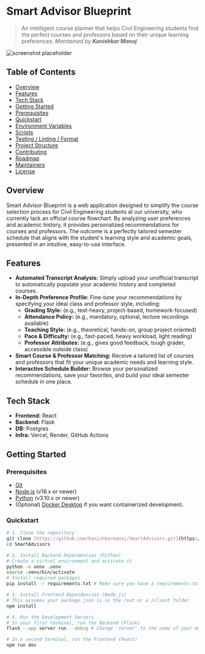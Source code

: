 # Smart Advisor Blueprint

> An intelligent course planner that helps Civil Engineering students find the perfect courses and professors based on their unique learning preferences.
> _Maintained by **Kanishkar Manoj**_


![screenshot placeholder](./docs/screenshot.png)


## Table of Contents
- [Overview](#overview)
- [Features](#features)
- [Tech Stack](#tech-stack)
- [Getting Started](#getting-started)
- [Prerequisites](#prerequisites)
- [Quickstart](#quickstart)
- [Environment Variables](#environment-variables)
- [Scripts](#scripts)
- [Testing / Linting / Format](#testing--linting--format)
- [Project Structure](#project-structure)
- [Contributing](#contributing)
- [Roadmap](#roadmap)
- [Maintainers](#maintainers)
- [License](#license)


## Overview
Smart Advisor Blueprint is a web application designed to simplify the course selection process for Civil Engineering students at our university, who currently lack an official course flowchart. By analyzing user preferences and academic history, it provides personalized recommendations for courses and professors. The outcome is a perfectly tailored semester schedule that aligns with the student's learning style and academic goals, presented in an intuitive, easy-to-use interface.


## Features
- **Automated Transcript Analysis:** Simply upload your unofficial transcript to automatically populate your academic history and completed courses.
- **In-Depth Preference Profile:** Fine-tune your recommendations by specifying your ideal class and professor style, including:
    - **Grading Style:** (e.g., test-heavy, project-based, homework-focused)
    - **Attendance Policy:** (e.g., mandatory, optional, lecture recordings available)
    - **Teaching Style:** (e.g., theoretical, hands-on, group project oriented)
    - **Pace & Difficulty:** (e.g., fast-paced, heavy workload, light reading)
    - **Professor Attributes:** (e.g., gives good feedback, tough grader, accessible outside class)
- **Smart Course & Professor Matching:** Receive a tailored list of courses and professors that fit your unique academic needs and learning style.
- **Interactive Schedule Builder:** Browse your personalized recommendations, save your favorites, and build your ideal semester schedule in one place.


## Tech Stack
- **Frontend:** React
- **Backend:** Flask
- **DB:** Postgres
- **Infra:** Vercel, Render, GitHub Actions


## Getting Started


### Prerequisites
- [Git](https://git-scm.com/)
- [Node.js](https://nodejs.org/en/) (v18.x or newer)
- [Python](https://www.python.org/) (v3.10.x or newer)
- (Optional) [Docker Desktop](https://www.docker.com/products/docker-desktop/) if you want containerized development.


### Quickstart
```bash
# 1. Clone the repository
git clone [https://github.com/kanishkarmanoj/SmartAdvisors.git](https://github.com/kanishkarmanoj/SmartAdvisors.git)
cd SmartAdvisors

# 2. Install Backend Dependencies (Python)
# Create a virtual environment and activate it
python -m venv .venv
source .venv/bin/activate
# Install required packages
pip install -r requirements.txt # Make sure you have a requirements.txt file

# 3. Install Frontend Dependencies (Node.js)
# This assumes your package.json is in the root or a /client folder
npm install

# 4. Run the Development Servers
# In your first terminal, run the Backend (Flask)
flask --app server run --debug # Change 'server' to the name of your main python file

# In a second terminal, run the Frontend (React)
npm run dev